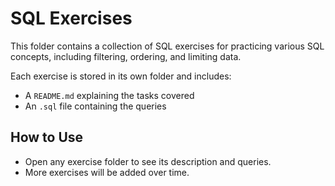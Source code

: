 # SQL Exercises

This folder contains a collection of SQL exercises for practicing various SQL concepts, including filtering, ordering, and limiting data.

Each exercise is stored in its own folder and includes:

- A `README.md` explaining the tasks covered
- An `.sql` file containing the queries

## How to Use

- Open any exercise folder to see its description and queries.
- More exercises will be added over time.
